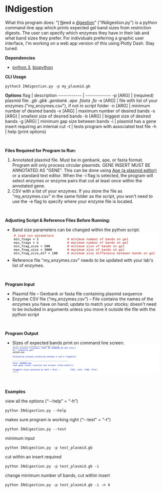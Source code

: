 # INdigestion
What this program does:
"<u>I</u> <u>N</u>eed a <u>digestion</u>" ("INdigestion.py") is a python command-line app which prints expected gel band sizes from restriction digests. The user can specify which enzymes they have in their lab and what band sizes they prefer. For individuals preferring a graphic user interface, I'm working on a web app version of this using Plotly Dash. Stay tuned. 

<b>Dependencies</b>
* [python 3](https://www.python.org/downloads/), [biopython](https://biopython.org/)

<b>CLI Usage</b>
```
python3 INdigestion.py -p my_plasmid.gb
```

<b>Options</b>
flag | description
------------ | -------------
-p	[ARG]	| (required) plasmid file: <i>.gb .gbk .genbank .ape .fasta .fa </i>
-e	[ARG]	| file with list of your enzymes ("my_enzymes.csv"), if not in script folder
-n	[ARG]	| minimum number of desired bands
-x	[ARG]	| maximum number of desired bands
-s	[ARG]	| smallest size of desired bands
-b	[ARG]	| biggest size of desired bands
-g	[ARG]	| minimum gap size between bands
-i		| plasmid has a gene insert requiring an internal cut
-t		| tests program with associated test file
-h		| help (print options)
<p>&nbsp;</p>

<b>Files Required for Program to Run:</b>
1. Annotated plasmid file. Must be in genbank, ape, or fasta format. Program will only process circular plasmids. GENE INSERT MUST BE ANNOTATED AS "GENE". This can be done using [Ape (a plasmid editor)](https://jorgensen.biology.utah.edu/wayned/ape/) or a standard text editor. When the -i flag is selected, the program will select enzymes or enzyme pairs that cut at least once within the annotated gene. 
2. CSV with a list of your enzymes. If you store the file as "my_enzymes.csv" in the same folder as the script, you won't need to use the -e flag to specify where your enzyme file is located. 

<p>&nbsp;</p>

<b>Adjusting Script & Reference Files Before Running: </b>
- Band size parameters can be changed within the python script:
![indigestion_script.jpeg](https://raw.githubusercontent.com/amcrabtree/INdigestion/master/images/indigestion_script.jpeg)
- Reference file "my_enzymes.csv" needs to be updated with your lab's list of enzymes. 
<p>&nbsp;</p>

<b>Program Input</b>
- Plasmid file – Genbank or fasta file containing plasmid sequence
- Enzyme CSV file (“my_enzymes.csv”) – File contains the names of the enzymes you have on hand; update to match your stocks; doesn't need to be included in arguments unless you move it outside the file with the python script
<p>&nbsp;</p>

<b>Program Output</b>
- Sizes of expected bands print on command line screen. 
![indigestion_input_output.jpeg](https://raw.githubusercontent.com/amcrabtree/INdigestion/master/images/indigestion_input_output.jpeg)
<p>&nbsp;</p>

<b>Examples</b>

view all the options (“--help" = “-h”)
```
python INdigestion.py --help
```

makes sure program is working right (“--test" = “-t”)
```
python INdigestion.py --test	
```

minimum input
```
python INdigestion.py -p test_plasmid.gb	
```

cut within an insert required
```
python INdigestion.py -p test_plasmid.gb -i	
```

change minimum number of bands, cut within insert
```
python INdigestion.py -p test_plasmid.gb -i -n 4
```
